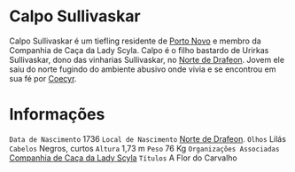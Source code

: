 <!-- TITLE: Calpo Sullivaskar -->
<!-- SUBTITLE: Visão geral sobre Calpo Sullivaskar -->

# Calpo Sullivaskar
Calpo Sullivaskar é um tiefling residente de [Porto Novo](http://localhost/lugares/plano-material/drafeon/sudeste-de-drafeon/porto-novo#porto-novo) e membro da Companhia de Caça da Lady Scyla. Calpo é o filho bastardo de Urirkas Sullivaskar, dono das vinharias Sullivaskar, no [Norte de Drafeon](http://localhost/lugares/plano-material/drafeon/norte-de-drafeon#norte-de-drafeon). Jovem ele saiu do norte fugindo do ambiente abusivo onde vivia e se encontrou em sua fé por [Coecyr](http://localhost/divindades/panteao-das-treze-estrelas/coecyr#coecyr).

# Informações
`Data de Nascimento` 1736 
`Local de Nascimento` [Norte de Drafeon](http://localhost/lugares/plano-material/drafeon/norte-de-drafeon#norte-de-drafeon).
`Olhos` Lilás
`Cabelos` Negros, curtos
`Altura` 1,73 m
`Peso` 76 Kg
`Organizações Associadas` [Companhia de Caça da Lady Scyla](http://localhost/faccoes/faccoes-independentes/companhia-de-caca-da-lady-scyla#companhia-de-caca-da-lady-scyla)
`Títulos` A Flor do Carvalho

